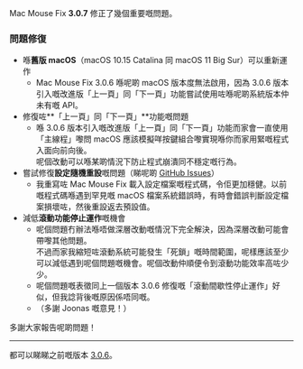Mac Mouse Fix **3.0.7** 修正了幾個重要嘅問題。

### 問題修復

- 喺**舊版 macOS**（macOS 10.15 Catalina 同 macOS 11 Big Sur）可以重新運作
    - Mac Mouse Fix 3.0.6 喺呢啲 macOS 版本度無法啟用，因為 3.0.6 版本引入嘅改進版「上一頁」同「下一頁」功能嘗試使用咗喺呢啲系統版本仲未有嘅 API。
- 修復咗**「上一頁」同「下一頁」**功能嘅問題
    - 喺 3.0.6 版本引入嘅改進版「上一頁」同「下一頁」功能而家會一直使用「主線程」嚟問 macOS 應該模擬咩按鍵組合嚟實現喺你而家用緊嘅程式入面向前向後。\
    呢個改動可以喺某啲情況下防止程式崩潰同不穩定嘅行為。
- 嘗試修復**設定隨機重設**嘅問題（睇呢啲 [GitHub Issues](https://github.com/noah-nuebling/mac-mouse-fix/issues?q=is%3Aissue%20label%3A%22Config%20Reset%20Intermittently%22)）
    - 我重寫咗 Mac Mouse Fix 載入設定檔案嘅程式碼，令佢更加穩健。以前嘅程式碼喺遇到罕見嘅 macOS 檔案系統錯誤時，有時會錯誤判斷設定檔案損壞咗，然後重設返去預設值。
- 減低**滾動功能停止運作**嘅機會
    - 呢個問題冇辦法喺唔做深層改動嘅情況下完全解決，因為深層改動可能會帶嚟其他問題。\
    不過而家我縮短咗滾動系統可能發生「死鎖」嘅時間範圍，呢樣應該至少可以減低遇到呢個問題嘅機會。呢個改動仲順便令到滾動功能效率高咗少少。
    - 呢個問題嘅表徵同上一個版本 3.0.6 修復嘅「滾動間歇性停止運作」好似，但我諗背後嘅原因係唔同嘅。
    - （多謝 Joonas 嘅意見！）

多謝大家報告呢啲問題！

---

都可以睇睇之前嘅版本 [3.0.6](https://github.com/noah-nuebling/mac-mouse-fix/releases/tag/3.0.6)。